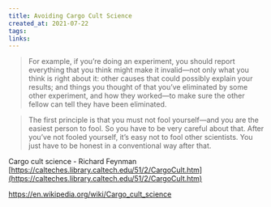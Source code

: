 ```yaml
---
title: Avoiding Cargo Cult Science
created_at: 2021-07-22
tags:
links:
---
```


> For example, if you’re doing an experiment, you should report everything that you think might make it invalid—not only what you think is right about it: other causes that could possibly explain your results; and things you thought of that you’ve eliminated by some other experiment, and how they worked—to make sure the other fellow can tell they have been eliminated.

> The first principle is that you must not fool yourself—and you are the easiest person to fool. So you have to be very careful about that. After you’ve not fooled yourself, it’s easy not to fool other scientists. You just have to be honest in a conventional way after that.

Cargo cult science - Richard Feynman [https://calteches.library.caltech.edu/51/2/CargoCult.htm](https://calteches.library.caltech.edu/51/2/CargoCult.htm)

https://en.wikipedia.org/wiki/Cargo_cult_science